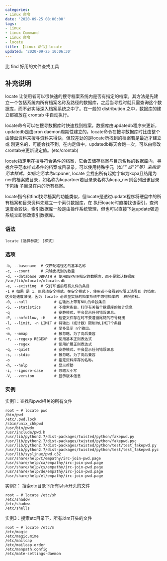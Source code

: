 ```yaml
---
categories:
- Linux 命令
date: '2020-09-25 08:00:00'
tags:
- Linux
- Linux Command
- Linux 命令
- locate
title: 【Linux 命令】locate
updated: '2020-09-25 10:06:30'
---
```


比 find 好用的文件查找工具

## 补充说明

locate 让使用者可以很快速的搜寻档案系统内是否有指定的档案。其方法是先建立一个包括系统内所有档案名称及路径的数据库，之后当寻找时就只需查询这个数据库，而不必实际深入档案系统之中了。在一般的 distribution 之中，数据库的建立都被放在 crontab 中自动执行。

locate命令可以在搜寻数据库时快速找到档案，数据库由updatedb程序来更新，updatedb是由cron daemon周期性建立的，locate命令在搜寻数据库时比由整个由硬盘资料来搜寻资料来得快，但较差劲的是locate所找到的档案若是最近才建立或 刚更名的，可能会找不到，在内定值中，updatedb每天会跑一次，可以由修改crontab来更新设定值。(etc/crontab)

locate指定用在搜寻符合条件的档案，它会去储存档案与目录名称的数据库内，寻找合乎范本样式条件的档案或目录录，可以使用特殊字元（如”*” 或”?”等）来指定范本样式，如指定范本为kcpa*ner, locate 会找出所有起始字串为kcpa且结尾为ner的档案或目录，如名称为kcpartner若目录录名称为kcpa_ner则会列出该目录下包括 子目录在内的所有档案。

locate指令和find找寻档案的功能类似，但locate是透过update程序将硬盘中的所有档案和目录资料先建立一个索引数据库，在 执行loacte时直接找该索引，查询速度会较快，索引数据库一般是由操作系统管理，但也可以直接下达update强迫系统立即修改索引数据库。

### 语法

```shell
locate [选择参数] [样式]
```

### 选项

```shell
-b, --basename  # 仅匹配路径名的基本名称
-c, --count     # 只输出找到的数量
-d, --database DBPATH # 使用DBPATH指定的数据库，而不是默认数据库 /var/lib/mlocate/mlocate.db
-e, --existing  # 仅打印当前现有文件的条目
-1 # 如果 是 1．则启动安全模式。在安全模式下，使用者不会看到权限无法看到 的档案。这会始速度减慢，因为 locate 必须至实际的档案系统中取得档案的  权限资料。
-0, --null            # 在输出上带有NUL的单独条目
-S, --statistics      # 不搜索条目，打印有关每个数据库的统计信息
-q                    # 安静模式，不会显示任何错误讯息。
-P, --nofollow, -H    # 检查文件存在时不要遵循尾随的符号链接
-l, --limit, -n LIMIT # 将输出（或计数）限制为LIMIT个条目
-n                    # 至多显示 n个输出。
-m, --mmap            # 被忽略，为了向后兼容
-r, --regexp REGEXP   # 使用基本正则表达式
    --regex           # 使用扩展正则表达式
-q, --quiet           # 安静模式，不会显示任何错误讯息
-s, --stdio           # 被忽略，为了向后兼容
-o                    # 指定资料库存的名称。
-h, --help            # 显示帮助
-i, --ignore-case     # 忽略大小写
-V, --version         # 显示版本信息
```

### 实例

实例1：查找和pwd相关的所有文件

```shell
root ~ # locate pwd
/bin/pwd
/etc/.pwd.lock
/sbin/unix_chkpwd
/usr/bin/pwdx
/usr/include/pwd.h
/usr/lib/python2.7/dist-packages/twisted/python/fakepwd.py
/usr/lib/python2.7/dist-packages/twisted/python/fakepwd.pyc
/usr/lib/python2.7/dist-packages/twisted/python/test/test_fakepwd.py
/usr/lib/python2.7/dist-packages/twisted/python/test/test_fakepwd.pyc
/usr/lib/syslinux/pwd.c32
/usr/share/help/C/empathy/irc-join-pwd.page
/usr/share/help/ca/empathy/irc-join-pwd.page
/usr/share/help/cs/empathy/irc-join-pwd.page
/usr/share/help/de/empathy/irc-join-pwd.page
/usr/share/help/el/empathy/irc-join-pwd.page
```

实例2： 搜索etc目录下所有以sh开头的文件

```shell
root ~ # locate /etc/sh
/etc/shadow
/etc/shadow-
/etc/shells
```

实例3：搜索etc目录下，所有以m开头的文件

```shell
root ~ # locate /etc/m
/etc/magic
/etc/magic.mime
/etc/mailcap
/etc/mailcap.order
/etc/manpath.config
/etc/mate-settings-daemon
```

<!-- Linux命令行搜索引擎：https://jaywcjlove.github.io/linux-command/ -->
